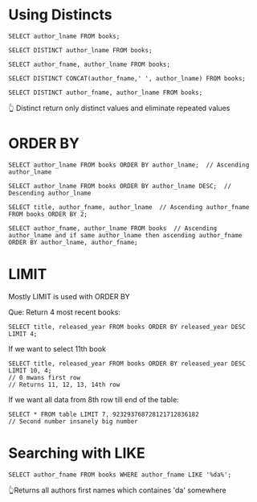 # Using Distincts

```
SELECT author_lname FROM books;

SELECT DISTINCT author_lname FROM books;

SELECT author_fname, author_lname FROM books;

SELECT DISTINCT CONCAT(author_fname,' ', author_lname) FROM books;

SELECT DISTINCT author_fname, author_lname FROM books;
```

👆 Distinct return only distinct values and eliminate repeated values

# ORDER BY

```
SELECT author_lname FROM books ORDER BY author_lname;  // Ascending author_lname

SELECT author_lname FROM books ORDER BY author_lname DESC;  // Descending author_lname

SELECT title, author_fname, author_lname  // Ascending author_fname
FROM books ORDER BY 2;

SELECT author_fname, author_lname FROM books  // Ascending author_lname and if same author_lname then ascending author_fname
ORDER BY author_lname, author_fname;
```

# LIMIT

Mostly LIMIT is used with ORDER BY

Que: Return 4 most recent books:

```
SELECT title, released_year FROM books ORDER BY released_year DESC LIMIT 4;
```

If we want to select 11th book

```
SELECT title, released_year FROM books ORDER BY released_year DESC LIMIT 10, 4;
// 0 mwans first row
// Returns 11, 12, 13, 14th row
```

If we want all data from 8th row till end of the table:

```
SELECT * FROM table LIMIT 7, 923293768728121712836182
// Second number insanely big number
```

# Searching with **LIKE**

```
SELECT author_fname FROM books WHERE author_fname LIKE '%da%';
```

👆Returns all authors first names which containes 'da' somewhere
